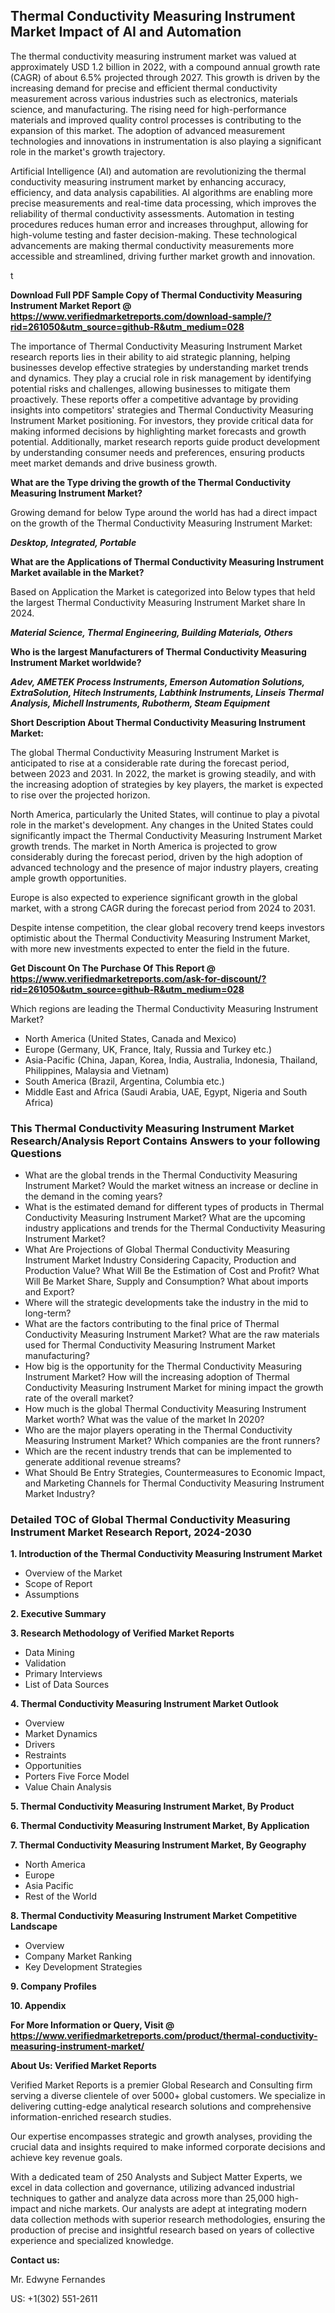 <h2>Thermal Conductivity Measuring Instrument Market Impact of AI and Automation</h2><p>The thermal conductivity measuring instrument market was valued at approximately USD 1.2 billion in 2022, with a compound annual growth rate (CAGR) of about 6.5% projected through 2027. This growth is driven by the increasing demand for precise and efficient thermal conductivity measurement across various industries such as electronics, materials science, and manufacturing. The rising need for high-performance materials and improved quality control processes is contributing to the expansion of this market. The adoption of advanced measurement technologies and innovations in instrumentation is also playing a significant role in the market's growth trajectory.</p><p>Artificial Intelligence (AI) and automation are revolutionizing the thermal conductivity measuring instrument market by enhancing accuracy, efficiency, and data analysis capabilities. AI algorithms are enabling more precise measurements and real-time data processing, which improves the reliability of thermal conductivity assessments. Automation in testing procedures reduces human error and increases throughput, allowing for high-volume testing and faster decision-making. These technological advancements are making thermal conductivity measurements more accessible and streamlined, driving further market growth and innovation.</p>t</p><p id="" class=""><strong>Download Full PDF Sample Copy of Thermal Conductivity Measuring Instrument Market Report @ <a href="https://www.verifiedmarketreports.com/download-sample/?rid=261050&utm_source=github-R&utm_medium=028" target="_blank">https://www.verifiedmarketreports.com/download-sample/?rid=261050&utm_source=github-R&utm_medium=028</a></strong></p><p>The importance of&nbsp;Thermal Conductivity Measuring Instrument Market research reports lies in their ability to aid strategic planning, helping businesses develop effective strategies by understanding market trends and dynamics. They play a crucial role in risk management by identifying potential risks and challenges, allowing businesses to mitigate them proactively. These reports offer a competitive advantage by providing insights into competitors' strategies and Thermal Conductivity Measuring Instrument Market positioning. For investors, they provide critical data for making informed decisions by highlighting market forecasts and growth potential. Additionally, market research reports guide product development by understanding consumer needs and preferences, ensuring products meet market demands and drive business growth.</p><p><strong>What are the&nbsp;Type driving the growth of the Thermal Conductivity Measuring Instrument Market?</strong></p><p id="" class="">Growing demand for below Type around the world has had a direct impact on the growth of the Thermal Conductivity Measuring Instrument Market:</p><em><strong>Desktop, Integrated, Portable</strong></em></p><strong>What are the&nbsp;Applications&nbsp;of Thermal Conductivity Measuring Instrument Market available in the Market?</strong></p><p id="" class="">Based on Application the Market is categorized into Below types that held the largest Thermal Conductivity Measuring Instrument Market share In 2024.</p><em><strong>Material Science, Thermal Engineering, Building Materials, Others</strong></em></p><strong>Who is the largest Manufacturers of Thermal Conductivity Measuring Instrument Market worldwide?</strong></p><p><em><strong>Adev, AMETEK Process Instruments, Emerson Automation Solutions, ExtraSolution, Hitech Instruments, Labthink Instruments, Linseis Thermal Analysis, Michell Instruments, Rubotherm, Steam Equipment</strong></em></p><p id="" class=""><strong>Short Description About Thermal Conductivity Measuring Instrument Market:</strong></p><p>The global Thermal Conductivity Measuring Instrument Market is anticipated to rise at a considerable rate during the forecast period, between 2023 and 2031. In 2022, the market is growing steadily, and with the increasing adoption of strategies by key players, the market is expected to rise over the projected horizon.</p><p>North America, particularly the United States, will continue to play a pivotal role in the market's development. Any changes in the United States could significantly impact the Thermal Conductivity Measuring Instrument Market growth trends. The market in North America is projected to grow considerably during the forecast period, driven by the high adoption of advanced technology and the presence of major industry players, creating ample growth opportunities.</p><p>Europe is also expected to experience significant growth in the global market, with a strong CAGR during the forecast period from 2024 to 2031.</p><p>Despite intense competition, the clear global recovery trend keeps investors optimistic about the Thermal Conductivity Measuring Instrument Market, with more new investments expected to enter the field in the future.</p><p id="" class=""><strong>Get Discount On The Purchase Of This Report @ <a href="https://www.verifiedmarketreports.com/ask-for-discount/?rid=261050&utm_source=github-R&utm_medium=028" target="_blank">https://www.verifiedmarketreports.com/ask-for-discount/?rid=261050&utm_source=github-R&utm_medium=028</a></strong></p>Which regions are leading the Thermal Conductivity Measuring Instrument Market?</p><ul><li>North America (United States, Canada and Mexico)</li><li>Europe (Germany, UK, France, Italy, Russia and Turkey etc.)</li><li>Asia-Pacific (China, Japan, Korea, India, Australia, Indonesia, Thailand, Philippines, Malaysia and Vietnam)</li><li>South America (Brazil, Argentina, Columbia etc.)</li><li>Middle East and Africa (Saudi Arabia, UAE, Egypt, Nigeria and South Africa)</li></ul><h3 id="" class="">This Thermal Conductivity Measuring Instrument Market Research/Analysis Report Contains Answers to your following Questions</h3><ul><li>What are the global trends in the Thermal Conductivity Measuring Instrument Market? Would the market witness an increase or decline in the demand in the coming years?</li><li>What is the estimated demand for different types of products in Thermal Conductivity Measuring Instrument Market? What are the upcoming industry applications and trends for the Thermal Conductivity Measuring Instrument Market?</li><li>What Are Projections of Global Thermal Conductivity Measuring Instrument Market Industry Considering Capacity, Production and Production Value? What Will Be the Estimation of Cost and Profit? What Will Be Market Share, Supply and Consumption? What about imports and Export?</li><li>Where will the strategic developments take the industry in the mid to long-term?</li><li>What are the factors contributing to the final price of Thermal Conductivity Measuring Instrument Market? What are the raw materials used for Thermal Conductivity Measuring Instrument Market manufacturing?</li><li>How big is the opportunity for the Thermal Conductivity Measuring Instrument Market? How will the increasing adoption of Thermal Conductivity Measuring Instrument Market for mining impact the growth rate of the overall market?</li><li>How much is the global Thermal Conductivity Measuring Instrument Market worth? What was the value of the market In 2020?</li><li>Who are the major players operating in the Thermal Conductivity Measuring Instrument Market? Which companies are the front runners?</li><li>Which are the recent industry trends that can be implemented to generate additional revenue streams?</li><li>What Should Be Entry Strategies, Countermeasures to Economic Impact, and Marketing Channels for Thermal Conductivity Measuring Instrument Market Industry?</li></ul><h3 id="" class="">Detailed TOC of Global Thermal Conductivity Measuring Instrument Market Research Report, 2024-2030</h3><p id="" class=""><strong>1. Introduction of the Thermal Conductivity Measuring Instrument Market</strong></p><ul><li>Overview of the Market</li><li>Scope of Report</li><li>Assumptions</li></ul><p id="" class=""><strong>2. Executive Summary</strong></p><p id="" class=""><strong>3. Research Methodology of Verified Market Reports</strong></p><ul><li>Data Mining</li><li>Validation</li><li>Primary Interviews</li><li>List of Data Sources</li></ul><p id="" class=""><strong>4. Thermal Conductivity Measuring Instrument Market Outlook</strong></p><ul><li>Overview</li><li>Market Dynamics</li><li>Drivers</li><li>Restraints</li><li>Opportunities</li><li>Porters Five Force Model</li><li>Value Chain Analysis</li></ul><p id="" class=""><strong>5. Thermal Conductivity Measuring Instrument Market, By Product</strong></p><p id="" class=""><strong>6. Thermal Conductivity Measuring Instrument Market, By Application</strong></p><p id="" class=""><strong>7. Thermal Conductivity Measuring Instrument Market, By Geography</strong></p><ul><li>North America</li><li>Europe</li><li>Asia Pacific</li><li>Rest of the World</li></ul><p id="" class=""><strong>8. Thermal Conductivity Measuring Instrument Market Competitive Landscape</strong></p><ul><li>Overview</li><li>Company Market Ranking</li><li>Key Development Strategies</li></ul><p id="" class=""><strong>9. Company Profiles</strong></p><p id="" class=""><strong>10. Appendix</strong></p><p id="" class=""><strong>For More Information or Query, Visit @ <a href="https://www.verifiedmarketreports.com/product/thermal-conductivity-measuring-instrument-market/" target="_blank">https://www.verifiedmarketreports.com/product/thermal-conductivity-measuring-instrument-market/</a></strong></p><p id="" class=""><strong>About Us: Verified Market Reports</strong></p><p id="" class="">Verified Market Reports is a premier Global Research and Consulting firm serving a diverse clientele of over 5000+ global customers. We specialize in delivering cutting-edge analytical research solutions and comprehensive information-enriched research studies.</p><p id="" class="">Our expertise encompasses strategic and growth analyses, providing the crucial data and insights required to make informed corporate decisions and achieve key revenue goals.</p><p id="" class="">With a dedicated team of 250 Analysts and Subject Matter Experts, we excel in data collection and governance, utilizing advanced industrial techniques to gather and analyze data across more than 25,000 high-impact and niche markets. Our analysts are adept at integrating modern data collection methods with superior research methodologies, ensuring the production of precise and insightful research based on years of collective experience and specialized knowledge.</p><p id="" class=""><strong>Contact us:</strong></p><p id="" class="">Mr. Edwyne Fernandes</p><p id="" class="">US: +1(302) 551-2611</p>